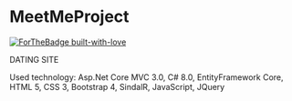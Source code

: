 # MeetMeProject 
[![ForTheBadge built-with-love](http://ForTheBadge.com/images/badges/built-with-love.svg)](https://www.linkedin.com/in/valentin-stoev)

DATING SITE

Used technology: Asp.Net Core MVC 3.0, C# 8.0, EntityFramework Core, HTML 5, CSS 3, Bootstrap 4, SindalR, JavaScript, JQuery

